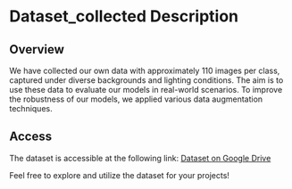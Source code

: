 # Dataset_collected Description

## Overview
We have collected our own data with approximately 110 images per class, captured under diverse backgrounds and lighting conditions. The aim is to use these data to evaluate our models in real-world scenarios. To improve the robustness of our models, we applied various data augmentation techniques.

## Access
The dataset is accessible at the following link: [Dataset on Google Drive](https://drive.google.com/drive/folders/1KueJ8H5D2RnYWnD13O07BbuefWTQdR77?usp=sharing)

Feel free to explore and utilize the dataset for your projects!


